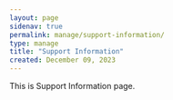 ```yaml
---
layout: page
sidenav: true
permalink: manage/support-information/
type: manage
title: "Support Information"
created: December 09, 2023
---
```


This is Support Information page.



